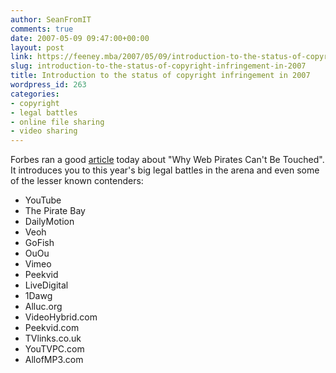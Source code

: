 ```yaml
---
author: SeanFromIT
comments: true
date: 2007-05-09 09:47:00+00:00
layout: post
link: https://feeney.mba/2007/05/09/introduction-to-the-status-of-copyright-infringement-in-2007/
slug: introduction-to-the-status-of-copyright-infringement-in-2007
title: Introduction to the status of copyright infringement in 2007
wordpress_id: 263
categories:
- copyright
- legal battles
- online file sharing
- video sharing
---
```


Forbes ran a good [article](http://www.forbes.com/technology/2007/05/04/youtube-piratesbay-piracy-tech-cx_ag_0507pirates.html?partner=rss) today about "Why Web Pirates Can't Be Touched". It introduces you to this year's big legal battles in the arena and even some of the lesser known contenders:  
  


  * YouTube
  * The Pirate Bay
  * DailyMotion
  * Veoh
  * GoFish
  * OuOu
  * Vimeo
  * Peekvid
  * LiveDigital
  * 1Dawg
  * Alluc.org
  * VideoHybrid.com
  * Peekvid.com
  * TVlinks.co.uk
  * YouTVPC.com
  * AllofMP3.com
